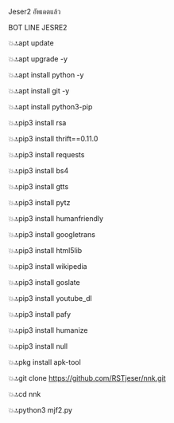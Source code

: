 Jeser2 อัพเดตแล้ว

BOT LINE JESRE2


💥🔝apt update
 
💥🔝apt upgrade -y 

💥🔝apt install python -y

💥🔝apt install git -y 

💥🔝apt install python3-pip 

💥🔝pip3 install rsa 

💥🔝pip3 install thrift==0.11.0 

💥🔝pip3 install requests 

💥🔝pip3 install bs4 

💥🔝pip3 install gtts 

💥🔝pip3 install pytz 

💥🔝pip3 install humanfriendly 

💥🔝pip3 install googletrans 

💥🔝pip3 install html5lib 

💥🔝pip3 install wikipedia 

💥🔝pip3 install goslate 

💥🔝pip3 install youtube_dl 

💥🔝pip3 install pafy 

💥🔝pip3 install humanize 

💥🔝pip3 install null 

💥🔝pkg install apk-tool 

💥🔝git clone https://github.com/RSTjeser/nnk.git

💥🔝cd nnk

💥🔝python3 mjf2.py

